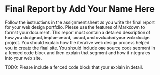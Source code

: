 # Final Report by Add Your Name Here

Follow the instructions in the assignment sheet as you write the final report
for your web design portfolio. Please use the features of Markdown to format
your document. This report must contain a detailed description of how you
designed, implemented, tested, and evaluated your web design project. You
should explain how the iterative web design process helped you to create the
final site. You should include one source code segment in a fenced code block
and then explain that segment and how it integrates into your web site.

TODO: Please include a fenced code block that your explain in detail.
